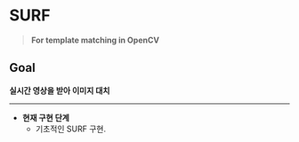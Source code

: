 # SURF
> __For template matching in OpenCV__ 
## __Goal__   
__실시간 영상을 받아 이미지 대치__   
___  


- __현재 구현 단계__   
    - 기초적인 SURF 구현.

